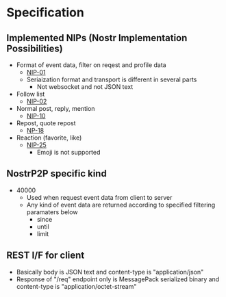 # Specification
## Implemented NIPs (Nostr Implementation Possibilities)
- Format of event data, filter on reqest and profile data
  - [NIP-01](https://github.com/nostr-protocol/nips/blob/master/01.md)
  - Seriaization format and transport is different in several parts
    - Not websocket and not JSON text
- Follow list
  - [NIP-02](https://github.com/nostr-protocol/nips/blob/5c796c19fd6330628a0b328bfcf5270cb2bc3aff/02.md)
- Normal post, reply, mention
  - [NIP-10](https://github.com/nostr-protocol/nips/blob/5c796c19fd6330628a0b328bfcf5270cb2bc3aff/10.md) 
- Repost, quote repost
  - [NP-18](https://github.com/nostr-protocol/nips/blob/5c796c19fd6330628a0b328bfcf5270cb2bc3aff/18.md)
- Reaction (favorite, like)
  - [NIP-25](https://github.com/nostr-protocol/nips/blob/5c796c19fd6330628a0b328bfcf5270cb2bc3aff/25.md)
    - Emoji is not supported

 ## NostrP2P specific kind
 - 40000
   - Used when request event data from client to server
   - Any kind of event data are returned according to specified filtering paramaters below
     - since
     - until
     - limit

## REST I/F for client
- Basically body is JSON text and content-type is "application/json"
- Response of "/req" endpoint only is MessagePack serialized binary and content-type is "application/octet-stream"
